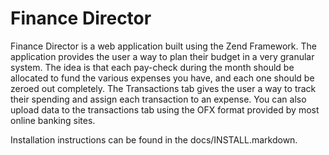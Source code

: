 Finance Director
============================================================================================================

Finance Director is a web application built using the Zend Framework.  The application provides the user 
a way to plan their budget in a very granular system.  The idea is that each pay-check during the month 
should be allocated to fund the various expenses you have, and each one should be zeroed out completely.
The Transactions tab gives the user a way to track their spending and assign each transaction to an expense.
You can also upload data to the transactions tab using the OFX format provided by most online banking sites.

Installation instructions can be found in the docs/INSTALL.markdown.